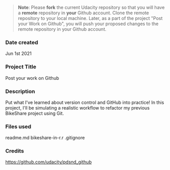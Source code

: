 >**Note**: Please **fork** the current Udacity repository so that you will have a **remote** repository in **your** Github account. Clone the remote repository to your local machine. Later, as a part of the project "Post your Work on Github", you will push your proposed changes to the remote repository in your Github account.

### Date created
Jun 1st 2021

### Project Title
Post your work on Github

### Description
Put what I've learned about version control and GitHub into practice! In this project, I'll be simulating a realistic workflow to refactor my previous BikeShare project using Git.

### Files used
readme.md
bikeshare-in-r.r
.gitignore

### Credits
https://github.com/udacity/pdsnd_github
